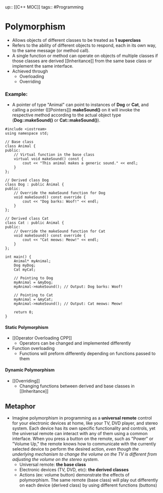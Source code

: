 up:: [[C++ MOC]]
tags:: #Programming 
# Polymorphism
- Allows objects of different classes to be treated as **1 superclass**
- Refers to the ability of different objects to respond, each in its own way, to the same message (or method call). 
- A single function or method can operate on objects of multiple classes if those classes are derived [[Inheritance]] from the same base class or implement the same interface.
- Achieved through
	- Overloading
	- Overriding
### Example:
- A pointer of type "Animal" can point to instances of **Dog** or **Cat**, and calling a pointer ([[Pointers]]) **makeSound()** on it will invoke the respective method according to the actual object type (**Dog::makeSound()** or **Cat::makeSound()**).

```
#include <iostream>
using namespace std;

// Base class
class Animal {
public:
    // Virtual function in the base class
    virtual void makeSound() const {
        cout << "This animal makes a generic sound." << endl;
    }
};

// Derived class Dog
class Dog : public Animal {
public:
    // Override the makeSound function for Dog
    void makeSound() const override {
        cout << "Dog barks: Woof!" << endl;
    }
};

// Derived class Cat
class Cat : public Animal {
public:
    // Override the makeSound function for Cat
    void makeSound() const override {
        cout << "Cat meows: Meow!" << endl;
    }
};

int main() {
    Animal* myAnimal;
    Dog myDog;
    Cat myCat;

    // Pointing to Dog
    myAnimal = &myDog;
    myAnimal->makeSound(); // Output: Dog barks: Woof!

    // Pointing to Cat
    myAnimal = &myCat;
    myAnimal->makeSound(); // Output: Cat meows: Meow!

    return 0;
}

```
#### Static Polymorphism
- [[Operator Overloading CPP]]
	- Operators can be changed and implemented differently
- Function overloading
	- Functions will preform differently depending on functions passed to them
#### Dynamic Polymorphism
- [[Overriding]]
	- Changing functions between derived and base classes in [[Inheritance]]
## Metaphor
- Imagine polymorphism in programming as a **universal remote** control for your electronic devices at home, like your TV, DVD player, and stereo system. Each device has its own specific functionality and controls, yet the universal remote can interact with any of them using a common interface. When you press a button on the remote, such as "Power" or "Volume Up," the remote knows how to communicate with the currently selected device to perform the desired action, *even though the underlying mechanism to change the volume on the TV is different from adjusting the volume on the stereo system*.
	- Universal remote: **the base class**
	- Electronic devices (TV, DVD, etc): **the derived classes**
	- Actions (ex: volume button) demonstrate the effects of polymorphism. The same remote (base class) will play out differently on each device (derived class) by using different functions (buttons)

